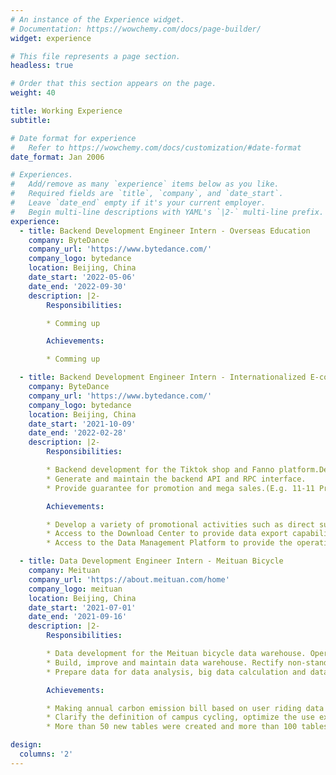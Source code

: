 ```yaml
---
# An instance of the Experience widget.
# Documentation: https://wowchemy.com/docs/page-builder/
widget: experience

# This file represents a page section.
headless: true

# Order that this section appears on the page.
weight: 40

title: Working Experience
subtitle:

# Date format for experience
#   Refer to https://wowchemy.com/docs/customization/#date-format
date_format: Jan 2006

# Experiences.
#   Add/remove as many `experience` items below as you like.
#   Required fields are `title`, `company`, and `date_start`.
#   Leave `date_end` empty if it's your current employer.
#   Begin multi-line descriptions with YAML's `|2-` multi-line prefix.
experience:
  - title: Backend Development Engineer Intern - Overseas Education
    company: ByteDance
    company_url: 'https://www.bytedance.com/'
    company_logo: bytedance
    location: Beijing, China
    date_start: '2022-05-06'
    date_end: '2022-09-30'
    description: |2-
        Responsibilities:

        * Comming up

        Achievements:

        * Comming up

  - title: Backend Development Engineer Intern - Internationalized E-commerce
    company: ByteDance
    company_url: 'https://www.bytedance.com/'
    company_logo: bytedance
    location: Beijing, China
    date_start: '2021-10-09'
    date_end: '2022-02-28'
    description: |2-
        Responsibilities:

        * Backend development for the Tiktok shop and Fanno platform.Design and implement some new features for the backend of the platform.
        * Generate and maintain the backend API and RPC interface.
        * Provide guarantee for promotion and mega sales.(E.g. 11-11 Promotion;12-12 Mega Sale;Christmas Promotion)

        Achievements:

        * Develop a variety of promotional activities such as direct subsidy, freeshipping, and buy more save more.
        * Access to the Download Center to provide data export capability for operation backend.
        * Access to the Data Management Platform to provide the operation backend with the ability of activity marking and commodity selection.

  - title: Data Development Engineer Intern - Meituan Bicycle
    company: Meituan
    company_url: 'https://about.meituan.com/home'
    company_logo: meituan
    location: Beijing, China
    date_start: '2021-07-01'
    date_end: '2021-09-16'
    description: |2-
        Responsibilities:

        * Data development for the Meituan bicycle data warehouse. Operate offline data to better serve the upstream.
        * Build, improve and maintain data warehouse. Rectify non-standard field names and table names, optimize zoning and storage structure, and improve data production and calculation efficiency.
        * Prepare data for data analysis, big data calculation and data kanban. For example, provide data such as card opening rate, number of rides, card opening income, etc. for the financial budget.

        Achievements:

        * Making annual carbon emission bill based on user riding data in the past year.
        * Clarify the definition of campus cycling, optimize the use experience of campus users, and lay a foundation for developing the campus market.
        * More than 50 new tables were created and more than 100 tables were modified. The data was synchronized dozens of times a day and brushed back thousands of times. There are no online problems in the whole internship stage.

design:
  columns: '2'
---
```

